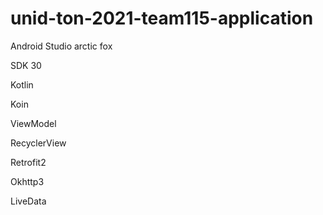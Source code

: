 # unid-ton-2021-team115-application




Android Studio arctic fox

SDK 30


Kotlin





Koin

ViewModel

RecyclerView

Retrofit2

Okhttp3

LiveData
